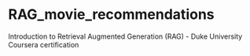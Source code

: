 # RAG_movie_recommendations
Introduction to Retrieval Augmented Generation (RAG) - Duke University Coursera certification 
